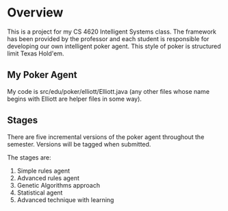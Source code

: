 # Overview
This is a project for my CS 4620 Intelligent Systems class.  The framework has been provided by the professor and each student is responsible for developing our own intelligent poker agent. This style of poker is structured limit Texas Hold'em.

## My Poker Agent
My code is src/edu/poker/elliott/Elliott.java (any other files whose name begins with Elliott are helper files in some way).

## Stages
There are five incremental versions of the poker agent throughout the semester. Versions will be tagged when submitted.  

The stages are:

1. Simple rules agent
2. Advanced rules agent
3. Genetic Algorithms approach
4. Statistical agent
5. Advanced technique with learning